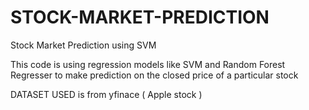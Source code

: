 # STOCK-MARKET-PREDICTION
Stock Market Prediction using SVM

This code is using regression models like SVM and Random Forest Regresser to make prediction on the closed price of a particular stock 

DATASET USED is from yfinace ( Apple stock )

